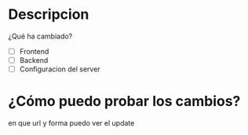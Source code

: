 # Descripcion
¿Qué ha cambiado?
- [ ] Frontend
- [ ] Backend
- [ ] Configuracion del server

# ¿Cómo puedo probar los cambios?
en que url y forma puedo ver el update
